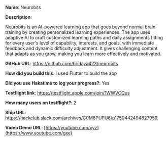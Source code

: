 **Name**: Neurobits

**Description**:

Neurobits is an AI-powered learning app that goes beyond normal brain training by creating personalized learning experiences. The app uses adaptive AI to craft customized learning paths and daily assignments fitting for every user's level of capability, interests, and goals, with immediate feedback and dynamic difficulty adjustment. It gives challenging content that adapts as you grow, making you learn more effectively and motivated.

**GitHub URL**: https://github.com/hridaya423/neurobits

**How did you build this**: I used Flutter to build the app

**Did you use Hakatime to log your progress?**: Yes

**Testflight link**: https://testflight.apple.com/join/1WWVCQus

**How many users on testflight?**: 2

**Ship URL**: https://hackclub.slack.com/archives/C0M8PUPU6/p1750442494827959

**Video Demo URL**: [https://youtube.com/xyz](https://www.youtube.com/gxe)
